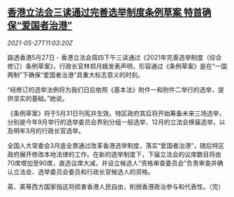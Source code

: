 <!--1622115062000-->
[香港立法会三读通过完善选举制度条例草案 特首确保“爱国者治港”](https://cn.reuters.com/article/hk-legislation-election-pol-0527-idCNKCS2D81BK)
------

<div><i>2021-05-27T11:03:20Z</i></div><p>路透香港5月27日 - 香港立法会周四下午三读通过《2021年完善选举制度（综合修订）条例草案》，行政长官林郑月娥发表声明，形容通过《条例草案》是在“一国两制”下确保“爱国者治港”具重大标志意义的时刻。</p><p>“经修订的选举法例将为我们日后依照《基本法》附件一和附件二举行的选举，提供坚实的基础。”她说。</p><p>《条例草案》将于5月31日刊宪并生效。特区政府其后将开始筹备未来三场选举，分别是今年9月举行的选举委员会界别分组一般选举、12月的立法会换届选举，以及明年3月的行政长官选举。</p><p>全国人大常委会3月底全票通过改革香港选举制度，落实“爱国者治港”，随后特区政府展开修改本地法律的工作。在新的选举制度下，下届立法会的议席数目将由70席增加至90席，直选议席大减，并设立候选人“资格审查委员会”负责审查并确认立法会、选举委员会委员和行政长官候选人的资格。</p><p>英、美等西方国家指这将损害香港人民自由，削弱香港政治参与和代表性。（完）</p>
